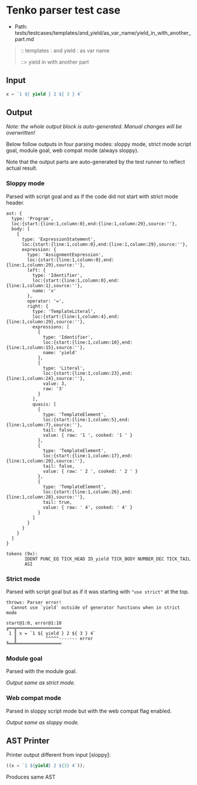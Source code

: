 # Tenko parser test case

- Path: tests/testcases/templates/and_yield/as_var_name/yield_in_with_another_part.md

> :: templates : and yield : as var name
>
> ::> yield in with another part

## Input

`````js
x = `1 ${ yield } 2 ${ 3 } 4`
`````

## Output

_Note: the whole output block is auto-generated. Manual changes will be overwritten!_

Below follow outputs in four parsing modes: sloppy mode, strict mode script goal, module goal, web compat mode (always sloppy).

Note that the output parts are auto-generated by the test runner to reflect actual result.

### Sloppy mode

Parsed with script goal and as if the code did not start with strict mode header.

`````
ast: {
  type: 'Program',
  loc:{start:{line:1,column:0},end:{line:1,column:29},source:''},
  body: [
    {
      type: 'ExpressionStatement',
      loc:{start:{line:1,column:0},end:{line:1,column:29},source:''},
      expression: {
        type: 'AssignmentExpression',
        loc:{start:{line:1,column:0},end:{line:1,column:29},source:''},
        left: {
          type: 'Identifier',
          loc:{start:{line:1,column:0},end:{line:1,column:1},source:''},
          name: 'x'
        },
        operator: '=',
        right: {
          type: 'TemplateLiteral',
          loc:{start:{line:1,column:4},end:{line:1,column:29},source:''},
          expressions: [
            {
              type: 'Identifier',
              loc:{start:{line:1,column:10},end:{line:1,column:15},source:''},
              name: 'yield'
            },
            {
              type: 'Literal',
              loc:{start:{line:1,column:23},end:{line:1,column:24},source:''},
              value: 3,
              raw: '3'
            }
          ],
          quasis: [
            {
              type: 'TemplateElement',
              loc:{start:{line:1,column:5},end:{line:1,column:7},source:''},
              tail: false,
              value: { raw: '1 ', cooked: '1 ' }
            },
            {
              type: 'TemplateElement',
              loc:{start:{line:1,column:17},end:{line:1,column:20},source:''},
              tail: false,
              value: { raw: ' 2 ', cooked: ' 2 ' }
            },
            {
              type: 'TemplateElement',
              loc:{start:{line:1,column:26},end:{line:1,column:28},source:''},
              tail: true,
              value: { raw: ' 4', cooked: ' 4' }
            }
          ]
        }
      }
    }
  ]
}

tokens (9x):
       IDENT PUNC_EQ TICK_HEAD ID_yield TICK_BODY NUMBER_DEC TICK_TAIL
       ASI
`````

### Strict mode

Parsed with script goal but as if it was starting with `"use strict"` at the top.

`````
throws: Parser error!
  Cannot use `yield` outside of generator functions when in strict mode

start@1:0, error@1:10
╔══╦═════════════════
 1 ║ x = `1 ${ yield } 2 ${ 3 } 4`
   ║           ^^^^^------- error
╚══╩═════════════════

`````


### Module goal

Parsed with the module goal.

_Output same as strict mode._

### Web compat mode

Parsed in sloppy script mode but with the web compat flag enabled.

_Output same as sloppy mode._

## AST Printer

Printer output different from input [sloppy]:

````js
((x = `1 ${yield} 2 ${3} 4`));
````

Produces same AST
